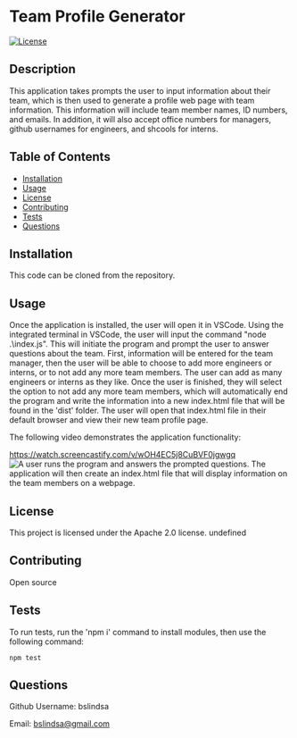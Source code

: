 # Team Profile Generator
  
[![License](https://img.shields.io/badge/License-Apache_2.0-blue.svg)](https://opensource.org/licenses/Apache-2.0)

## Description

This application takes prompts the user to input information about their team, which is then used to generate a profile web page with team information. This information will include team member names, ID numbers, and emails. In addition, it will also accept office numbers for managers, github usernames for engineers, and shcools for interns.

## Table of Contents
* [Installation](#installation)
* [Usage](#usage)
* [License](#license)
* [Contributing](#contributing)
* [Tests](#tests)
* [Questions](#questions)
   
<a name="installation"></a>
## Installation

This code can be cloned from the repository.

<a name="usage"></a>
## Usage

Once the application is installed, the user will open it in VSCode. Using the integrated terminal in VSCode, the user will input the command "node .\index.js". This will initiate the program and prompt the user to answer questions about the team. First, information will be entered for the team manager, then the user will be able to choose to add more engineers or interns, or to not add any more team members. The user can add as many engineers or interns as they like. Once the user is finished, they will select the option to not add any more team members, which will automatically end the program and write the information into a new index.html file that will be found in the 'dist' folder. The user will open that index.html file in their default browser and view their new team profile page. 

The following video demonstrates the application functionality:

https://watch.screencastify.com/v/wOH4EC5j8CuBVF0jgwgq
![A user runs the program and answers the prompted questions. The application will then create an index.html file that will display information on the team members on a webpage.](./util/team-profile-gen.gif)


<a name="license"></a>
## License

This project is licensed under the Apache 2.0 license.
undefined

<a name="contributing"></a>
## Contributing

Open source

<a name="tests"></a>
## Tests
To run tests, run the 'npm i' command to install modules, then use the following command:
```
npm test
```

<a name="questions"></a>
## Questions

Github Username: bslindsa 

Email: bslindsa@gmail.com

